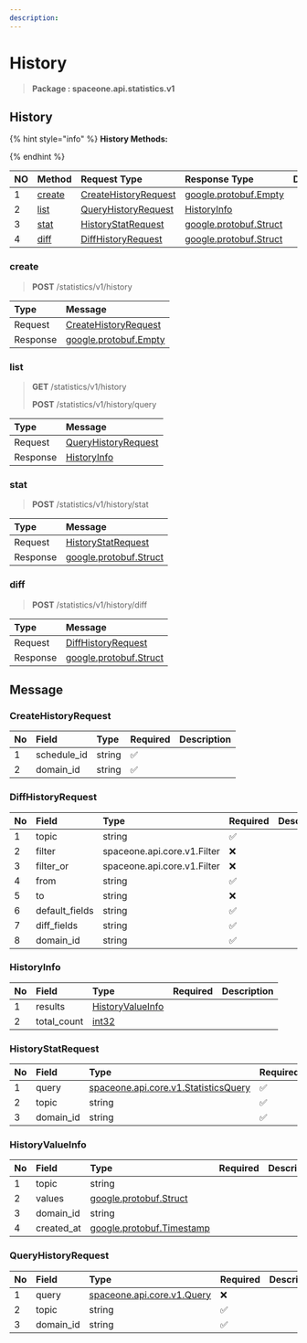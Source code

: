 ```yaml
---
description:  
---
```

# History

>  **Package : spaceone.api.statistics.v1**

## History

{% hint style="info" %}
**History Methods:**

{%  endhint %}


| NO |  Method | Request Type | Response Type | Description |
| :--- | :--- | :--- | :--- | :--- |
| 1 | [create](History.md#create)| [CreateHistoryRequest](History.md#createhistoryrequest) |[google.protobuf.Empty](https://github.com/protocolbuffers/protobuf/blob/master/src/google/protobuf/empty.proto)|  |
| 2 | [list](History.md#list)| [QueryHistoryRequest](History.md#queryhistoryrequest) | [HistoryInfo](History.md#historyinfo) |  |
| 3 | [stat](History.md#stat)| [HistoryStatRequest](History.md#historystatrequest) |[google.protobuf.Struct](https://github.com/protocolbuffers/protobuf/blob/master/src/google/protobuf/struct.proto)|  |
| 4 | [diff](History.md#diff)| [DiffHistoryRequest](History.md#diffhistoryrequest) |[google.protobuf.Struct](https://github.com/protocolbuffers/protobuf/blob/master/src/google/protobuf/struct.proto)|  |

### create
> **POST** /statistics/v1/history
>



| Type | Message |
| :--- | :--- |
| Request | [CreateHistoryRequest](History.md#createhistoryrequest) |
| Response | [google.protobuf.Empty](https://github.com/protocolbuffers/protobuf/blob/master/src/google/protobuf/empty.proto) |



### list
> **GET** /statistics/v1/history
>
> **POST** /statistics/v1/history/query




| Type | Message |
| :--- | :--- |
| Request | [QueryHistoryRequest](History.md#queryhistoryrequest) |
| Response |  [HistoryInfo](History.md#historyinfo)  |



### stat
> **POST** /statistics/v1/history/stat
>



| Type | Message |
| :--- | :--- |
| Request | [HistoryStatRequest](History.md#historystatrequest) |
| Response | [google.protobuf.Struct](https://github.com/protocolbuffers/protobuf/blob/master/src/google/protobuf/struct.proto) |



### diff
> **POST** /statistics/v1/history/diff
>



| Type | Message |
| :--- | :--- |
| Request | [DiffHistoryRequest](History.md#diffhistoryrequest) |
| Response | [google.protobuf.Struct](https://github.com/protocolbuffers/protobuf/blob/master/src/google/protobuf/struct.proto) |





## Message

### CreateHistoryRequest
| No | Field | Type | Required | Description |
| :--- | :--- | :--- | :--- | :--- |
| 1 | schedule_id |string|✅||
| 2 | domain_id |string|✅||

### DiffHistoryRequest
| No | Field | Type | Required | Description |
| :--- | :--- | :--- | :--- | :--- |
| 1 | topic |string|✅||
| 2 | filter |spaceone.api.core.v1.Filter|❌||
| 3 | filter_or |spaceone.api.core.v1.Filter|❌||
| 4 | from |string|✅||
| 5 | to |string|❌||
| 6 | default_fields |string|✅||
| 7 | diff_fields |string|✅||
| 8 | domain_id |string|✅||

### HistoryInfo
| No | Field | Type | Required | Description |
| :--- | :--- | :--- | :--- | :--- |
| 1 | results |[HistoryValueInfo](History.md#historyvalueinfo)|||
| 2 | total_count |[int32](https://github.com/protocolbuffers/protobuf/blob/master/src/google/protobuf/type.proto)|||

### HistoryStatRequest
| No | Field | Type | Required | Description |
| :--- | :--- | :--- | :--- | :--- |
| 1 | query |[spaceone.api.core.v1.StatisticsQuery](https://spaceone-dev.gitbook.io/api-reference/common-v1/statistics-query)|✅||
| 2 | topic |string|✅||
| 3 | domain_id |string|✅||

### HistoryValueInfo
| No | Field | Type | Required | Description |
| :--- | :--- | :--- | :--- | :--- |
| 1 | topic |string|||
| 2 | values |[google.protobuf.Struct](https://github.com/protocolbuffers/protobuf/blob/master/src/google/protobuf/struct.proto)|||
| 3 | domain_id |string|||
| 4 | created_at |[google.protobuf.Timestamp](https://github.com/protocolbuffers/protobuf/blob/master/src/google/protobuf/timestamp.proto)|||

### QueryHistoryRequest
| No | Field | Type | Required | Description |
| :--- | :--- | :--- | :--- | :--- |
| 1 | query |[spaceone.api.core.v1.Query](https://spaceone-dev.gitbook.io/api-reference/common-v1/search-query)|❌||
| 2 | topic |string|✅||
| 3 | domain_id |string|✅||
